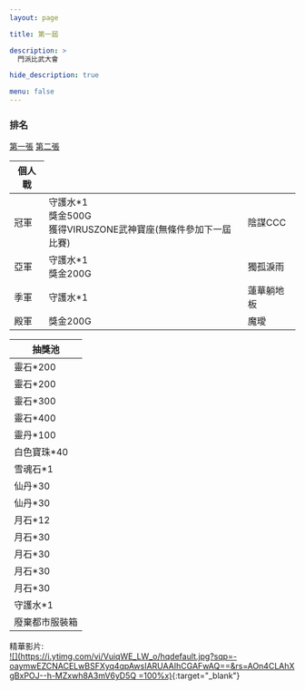 ```yaml
---
layout: page

title: 第一屆

description: >
  門派比武大會

hide_description: true

menu: false
---
```


### 排名
[第一張](/assets/img/1-rank-1.png)
[第二張](/assets/img/1-rank-2.png)

<table>
  <thead>
    <tr>
      <th>個人戰</th>
    </tr>
  </thead>
  <tbody>
    <tr>
      <td>冠軍</td>
      <td>守護水*1<br />獎金500G<br />獲得VIRUSZONE武神寶座(無條件參加下一屆比賽)</td>
      <td>陰謀CCC</td>
    </tr>
    <tr>
      <td>亞軍</td>
      <td>守護水*1<br />獎金200G</td>
      <td>獨孤淚雨</td>
    </tr>
    <tr>
      <td>季軍</td>
      <td>守護水*1</td>
      <td>蓮華躺地板</td>
    </tr>
    <tr>
      <td>殿軍</td>
      <td>獎金200G</td>
      <td>魔璦</td>
    </tr>
  </tbody>
</table>

| 抽獎池         |
|----------------|
| 靈石*200       |
| 靈石*200       |
| 靈石*300       |
| 靈石*400       |
| 靈丹*100       |
| 白色寶珠*40    |
| 雪魂石*1       |
| 仙丹*30        |
| 仙丹*30        |
| 月石*12        |
| 月石*30        |
| 月石*30        |
| 月石*30        |
| 月石*30        |
| 守護水*1       |
| 廢棄都市服裝箱 |

精華影片:  
[![](https://i.ytimg.com/vi/VuiqWE_LW_o/hqdefault.jpg?sqp=-oaymwEZCNACELwBSFXyq4qpAwsIARUAAIhCGAFwAQ==&rs=AOn4CLAhXgBxPOJ--h-MZxwh8A3mV6yD5Q =100%x)](https://www.youtube.com/watch?v=VuiqWE_LW_o "第一屆 精彩集錦"){:target="_blank"}